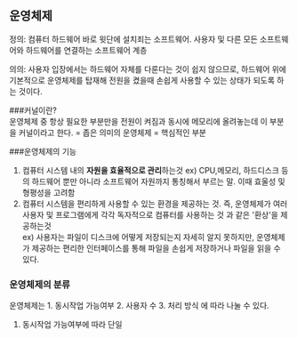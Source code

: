 ## 운영체제 
정의: 컴퓨터 하드웨어 바로 윗단에 설치죄는 소프트웨어. 사용자 및 다른 모든 소프트웨어와 하드웨어를 연결하는 소프트웨어 계층
   
의의: 사용자 입장에서는 하드웨어 자체를 다룬다는 것이 쉽지 않으므로, 하드웨어 위에 기본적으로 운영체제를 탑재해 전원을 켰을때 손쉽게 사용할 수 있는 상태가 되도록 하는 것이다.
   
###커널이란?   
운영체제 중 항상 필요한 부분만을 전원이 켜짐과 동시에 메모리에 올려놓는데 이 부분을 커널이라고 한다. = 좁은 의미의 운영체제 = 핵심적인 부분
   
###운영체제의 기능   
1. 컴퓨터 시스템 내의 **자원을 효율적으로 관리**하는것
   ex) CPU,메모리, 하드디스크 등의 하드웨어 뿐만 아니라 소프트웨어 자원까지 통칭해서 부르는 말. 이때 효울성 및 형평성을 고려함
2. 컴퓨터 시스템을 편리하게 사용할 수 있는 환경을 제공하는 것. 즉, 운영체제가 여러 사용자 및 프로그램에게 각각 독자적으로 컴퓨터를 사용하는 것 과 같은 '환상'을 제공하는것   
   ex) 사용자는 파일이 디스크에 어떻게 저장되는지 자세히 알지 못하지만, 운영체제가 제공하는 편리한 인터페이스를 통해 파일을 손쉽게 저장하거나 파일을 읽을 수 있다.    

### 운영체제의 분류
운영체제는 1. 동시작업 가능여부 2. 사용자 수 3. 처리 방식 에 따라 나눌 수 있다.   
   
1. 동시작업 가능여부에 따라 단일